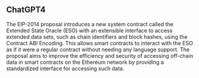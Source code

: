 ## ChatGPT4

The EIP-2014 proposal introduces a new system contract called the Extended State Oracle (ESO) with an extensible interface to access extended data sets, such as chain identifiers and block hashes, using the Contract ABI Encoding. This allows smart contracts to interact with the ESO as if it were a regular contract without needing any language support. The proposal aims to improve the efficiency and security of accessing off-chain data in smart contracts on the Ethereum network by providing a standardized interface for accessing such data.
